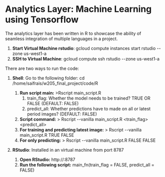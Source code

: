 # Analytics Layer: Machine Learning using Tensorflow
The analytics layer has been written in R to showcase the ability of seamless integration of multiple languages in a project.

1. **Start Virtual Machine rstudio**: gcloud compute instances start rstudio --zone us-west1-a
2. **SSH to Virtual Machine**: gcloud compute ssh rstudio --zone us-west1-a

There are two ways to run the code:
1. **Shell**: Go to the following folder: cd /home/saifrais/w205_final_project/code/R
    1. **Run script main:** >Rscript main_script.R
        1. train_flag: Whether the model needs to be trained? TRUE OR FALSE (DEFAULT: FALSE)
        2. predict_all: Whether predictions have to made on all or latest period images? (DEFAULT: FALSE)
    2. **Script command:** > Rscript --vanilla main_script.R <train_flag> <predict_all>
    2. **For training and predicting latest image:** > Rscript --vanilla main_script.R TRUE FALSE
    3. **For only predicting:** > Rscript --vanilla main_script.R FALSE FALSE
    
2. **RStudio**: Installed in an virtual machine from port 8787
    1. **Open RStudio:** http://<VM IP ADDRESS>:8787
    2. **Run the following script:** main_fn(train_flag = FALSE, predict_all = FALSE)
